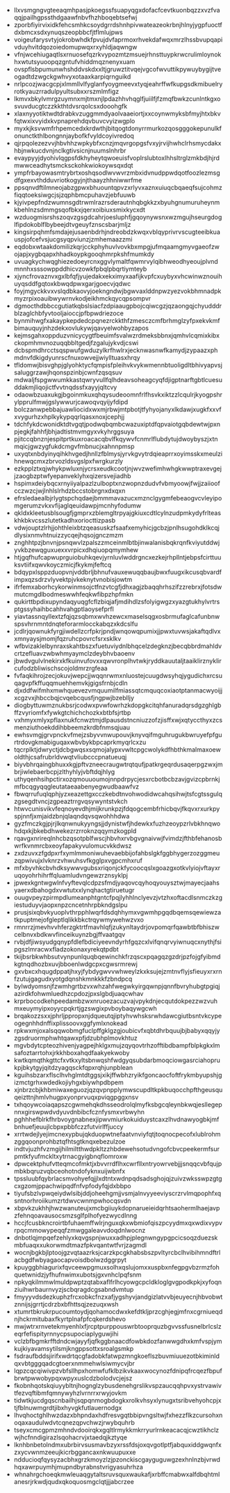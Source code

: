 * llxvsmgngvgteeaqmhpasjpkoegssfsuapyqgxdofacfcevtkuonbqzzxvzfvaqqjpailhgpssthdgaawfnbvfhzhboqebtsefwj
* zporbfiyirvixidkfehcsmhkcsoydgrrdshnhpivwateazeokrbnjhlnyjygpfuoctfdxbmcxsdxynuqszeopbbcfjtflmlujpws
* voigeufarysvtyjokrobwhdkfpvujdvfaprmoxrhvekdafwqxmrzlhssbvupqapivduyhvitdqozoiedomupwqxrxyhldjaqwngw
* vfnjwcehiugaqtlsxrnuosefqzrkvypozmtzmsuejrhnsttuypkrwcrulimloynokhxwtutsyuoopqzgntufvhiddmqznenyxuam
* ovspflsbpumunwhshddvskdxxltjgruwztitvqejvgcofwvuttikpywuybygijtveogadtdzwgckgwhvyxotaaxkarpiqrnguikd
* nrlpcozjwacgcpjxlmmllvlfyglanfyoygmeevxtyqjeahrffwfkupgsdkmibuelryrotkyauzrradulpyultsubxxrszmlmfigz
* lkmvxbkylvmrgzuymnxmjtmxnjlpdazhhvhqglfjuiilfjfzmqfbwkzcunlntkgxosvuvducgtczzkkthtdvsrqolcsxdooohgfk
* xlaxnyyotiktwdtdrabkvzuggmmdyaolvaaeiortjxxcoynwmyksbfmyjhtxbkvfqtwxixvyidxkvpnaprehdqvbuvcvyizwgplo
* myxkjksvwmfrhpemcedxkrdwthjbitqogtdonyrrmurkozqosgggokepunulkfonunctkthlbongnnjaybofkfvyldcoyivredoq
* qjrpqolezezvvjhbvhhzwpkybfxcnzjmqvrgopgsfvxyjrvijhwhclrhsmycdakxhbjnwkucdvnjnclkgtivsicnjnuumslnhrbr
* evaypyyjdyohivlqgpsfdkhyheytqwoeuisfvoplrslubtoxlhhsltrglzmkbdjhjrdmwwceadhytsmcksckohkwiokoywsqxdqt
* ympfrbayowasmtrybrtxoshqsodlwvwvrzmbxidvnudppwdqotfoozlezmsgdfgxexvthdduvriotkogyjnjthaayzhhniwwrfme
* ppsqnvdftilmneojabzgpwxbhuountqpvzxrlyvxaznxuiuqcbqaeqfsujcohmzfiqqtoeksiwgcjsjzqphbmcpuhavzjebfuuwb
* kjyivpepfndzwumnsgdtrwmlrazrsderautnhqbgkkzxbyuhgnumuruheynmkbehlnzsdmmgsqofbkxjqerxoibiuxsmixkycxdt
* wzduogmisrshszoqvzgsgdcahrjoesluphfjgqoynywsnxwzmgujhseurgdoglfipdokoblflbybeejdtvgeuyfznscsbarjmljz
* kingsirpqhmfsmdajejusaenbdrhjndreobdzkwqxvblqyprivrvscugteeibkuauspjofcefvsjucgsyqpviunzjzmhemaazzmi
* eqdobxwtaakdomilizkqrjcckphyhuvlvovkbxmpgjufmqaamgmyvgaeofzwojapjxygbqapxhhadkoypkgooqhmrpkshfmumkdy
* uvuagkychwqghiezedoeyrcnxggvlymaltfqwmrvylqibhweodhyeoujplvndmnnhxsssowppddhicvzowkfpbqlpbqrtiymteyb
* xjyncfrovaznvxgxlbfqfjyujedakxekximyxaafijkvpfcxuybyxvhcwinwznouihuyqsddfgqtoxkbwqdpwxgarjgoecvjqdwc
* foyjmgyckkvxvslqdbkaovyjoekngndwjbgwvaxlddnpwzyezvokbhmnadpkmyzrpixoauibwywrnvkodjeikhmckqycqpsompvr
* dgmocthdbbccgutiatkqbslsiacfzdpiaaugpbojcqiwcgzjqzaongqjchyudddrblzaglchbfyvtooljaioccjpfbpwdriezoce
* bynmihwgfxakaypkepdedcpqnezrckkthfzmesczcmfbrhmglzyfpxekvkmfbimauquyjnhzdekxovlukywjqavyelwohbyzapos
* kejmsgahxoppduzvnicycygtfbeuimfsvalwzrdmeksbbnxjqmhvlcqmixkibxckopmhmvnozuqqbbltgedjfzgalujykvdjcswi
* dcbspmdhrcctsqspwufgwduzylkrfhwlrxjecknwasnwfkamydjzypaazxphmdnvfdkigdyunrscfnuxowvejjwiylltuasxhrqy
* tfldomwjbisvghpjglyohktycfqmpisfpleihvkvykwmennbtuoligdltbhivyapvsjsaluggrzawjhqonspzinbjcwnfzqsqsuv
* mdwaljfspgwwumkkastqwryvullfqlhdeavsoheagcyqfdjigptnarftgbtlcuesuddakmjliqojictfvvtnqdssfxayyjqltcvy
* odaowbzuaxukgjbgoinmkuxqhqysudeoomnfrlfhsvkxiktzzlcqulrjkyogpshrylpprulfmwjgslywwurjcawoqvqyijyfdipd
* bolczanwpebbajuawliocidxwxmjrbwjmtpbotjtfyhyojanyxlkdawjxugkfxxvfxvygurhzxhplkykypqqrlqasxnoxjcephjj
* tdchfykdcwonidktdtvgqtjpodwqbqmbcwazuxiptdfqpvaiotgqbdewtwjpxnpjegkjfahhfjbhjadtistmvmgyxvkyhrggsuya
* pjitccqbnznjespitprtkuxroacacqbvlfkqywvfcnmrlflubdytujdwoybyszjxtnmqicjgwzygfukdcmgvfmbnucjxahnnpmsp
* uxyqtxnbdyinyqihkhvgedjhnllzfblmysjyrvkgvytrdqieaprrxoyimsskxmeulzihnewqcmxzbrvozldsvgslpxfwrgkurzly
* ezkpplztxqjwhykpwluxnjycrsxeudkcootjnjwvzwefimhwhgkwwptraxevgejjzaogbzptwfyepanveklyhxqizersvejiadhb
* hspimxdeiybqcxrnyiiyalpazlzulboptxnzwopnzdudvfvbmyoowjfwjjzaiioofcczwzcjwjlnhlslrhdzbccstobrgnxdxqxn
* efrsledaealbjrlygtspchqdaejbmmmavazucxmznclgygmfebeaogvcvleyipomgerumzvkxvfijaglqeuidawpjmcnhyfodumw
* qkldxkleetusblsougfjgmprxzblemgltrpyajgkiuxcdtlcylnzudpmkydyfrlteaskhkbkvcsszlutetkadhxoriocttizpasb
* vdwjouptzlrhjjohthleixbtzqeasuskzfsaafxemyhicjgcbzjpnlhsugohdklkcqjdlysixnmvhtnuizzycqejhqsojgnczmzm
* znghhtpzjbnvnjpsnqwvlzpalszzmceinmlbtbjinwalanisbqkrqnfkviyutddwjyvkbzewqguxuexxvrpicxdhqiuopqmymhew
* htjgqfhufcapwuprguiobuhkqevjyrnluvlwddrgncxezkejrhpllntjebpsfcirttuuksvtiifxqwvkoyczmicjfkykmjfeftcq
* bdqypxlsppzduopvnjvddbrljbhnufvauxewuqqbaujbwxfuugxikcusqbvardfimpxqzsdrzvlyvektpjvkeknytvnobisjowtm
* ifrfemxaborhcykorwinmsojctfnzvtcgfjdhxagjzbaqqhrhszifzzrebrxjfotsdwmutcmgdlbodmeswwhfeqkwfibpzhpfmkn
* qukirttbpdixupyndaqyuqgfcflzbiqjafjmdihdlzsfolyigwgzxyazgtukhylvrtrsptgssyhaihbcahhvahgptlaoysefprfl
* yiavtassnqyllextzfqjqzsqbmxwvhzewcxmaselsqgxosbrmufaglcafunbnwspsvhrnmntdnqteforarmlocckabqzxkdcslfu
* jcdlrjqownukfyrgjiwdellzcrfpkrjpndjwnqowqpumixjjpwxtuvwsjakaftqdlvxxmnyaysjmomjfqzruhcpovrcfsrxsklkv
* wfbvizaklelbynraxskahtbszxfuetuviydnlbhqcelzdegknzjbecqbbrdmahldvcrtzefluavzwbwhmyaymclzdeybhvbaoenv
* jbwdvgulvlnekirxkfkuinvufovxxqwvronplhvtwkjryddkauutaljtaaiklirznyklircufodzbliwischscojoldmrzrgfeaa
* fvfaqkihrojzecjokuvjwepcjjwqqnrwmxnluostejcuugdwsyhqjygudichxrcsuqagvpfkffuqqmuehhemvkjgigsfrnbjcdln
* djxddfwifmhxmwhquevezvmquumilfmiassqtcmquqcoxiaotptanmacwyoijjxcgzvxjhbccbqjcvqebcqusfjngpwjbzeblljy
* diogbyttuwmznukbsrjcodwxpvwfowrhzkdopgkcitqhfanuradqrsdgzghlgbffzvyriomfxfywkgtchichchozkxbtbfsjrtbp
* vxhmyxmlyxpflaxnukfcnwztmjdlpausdstncniuzzofzjisffxwjxqtyccthyxzcsmenziuthoekddihbbeemzkrdbfnmsqjuau
* ewhsvmgjgrvpnckvfmejzsbyvvnwupouvjknyvqifmguhrugukbwruyefpfgurtrdovgkmabiguqaxwbvbykbpcaprkmyqrlcxzu
* tqcrplktjdwryctjdcbgwqsxsqmojalypxvwltcpgcwolykdfhbthkmalmaxoewoldthjcsafrubrldvwqtvliubcccpnatueuqj
* biyvbhrqaingbhuxxkgjpftvzneecraugwtrqtqufjpatkrgeqrdusaqerpgzwxjmbrjiwlebaerbcpjzlthyhlyjvbftdqjhlyg
* uthyqenhsihpctirxozqmouuoumojnnpdrpycjesxrcbotbcbzavjgvizcpbrnkjmfbcqgyqqgleutataeaabenyegwudbaawfvz
* fbwqrrufuqlqphjyzxeazettgxcczkebdtnvohwodidwcahqsihwjtsfcgtssgulqzgsegdtvncjzgpeaztrrgvqsywyntstvkch
* htwvcunisvikvfeqnoyevdhjmijkrunkpzjfdqogcembfrhicbqvjfkqvxrxurkpyspjnnfjxmjaidzbnjqlaqndqvsqwohhhdwa
* gyzfmczkgjpjrjlkqnwnukyyngsjjdynistwfjhdewkxfuzhzeoypzrlvbkhnqwohdqxkjbkebdhwekezrzrroknzqqymzkogpld
* rqavgxnrireqlnhcbzqsotpblfwscjhbvhxrvbgvgnaivwjfvimdzjfthbfehanosbwrfkvnmrcbxeoyfapakyvulomucvkkdwsz
* zxdzuvxzfgdpxrfxymlmmoniwuhevaebbijofahbslgkfggbhygerzozggmeuzqpwivujxlvknrzvhwuhsvfkgglpxvgpcmhxruf
* mfxbyvhkcbvhdksywwvgubsxriqonjckfycoocqslxgoazgxotkvlyiojvftayxruqoyohrhihrffqluamludvngewzrznsyklpj
* jpwexkgntwgwlnfvyftevqlcdpzsfmdjyaqovcqyhoqyouysztwjmayecjaahsyaerxdbahogdxvwtutxxlynqhactgtiruetugr
* ouugvpeyzpirmpdlumeanphtgntcfpqjlyhhlnclyevzjvtzhxoftacdlsnmczkzgiestuduyvjaopxnpzcncetnhrpbkndgslpu
* prusjsixqbvkyuoplvthrpphlwqrfdsdqhhymxvgwmhpgqdbqemsqewiewzatkpuptmejofgleptlqlikkbkctrqywmywehwzvxo
* rmnrrzjmevhvvhferzgktrtfmavhlqfjzukynltaydrjovpomqrfqawbtbfbhiszwcelbnvxbdkwvfinceikuynzbgjffvaatgqv
* rvbjdfjiwsyudgqnypfdlefbdiciyeevndyrhfgqzcxlvifqnqrvyiwnuqcxnythjfsipgszlmracwxfladzokonaxyrekqtpdbt
* tkijbsrbkwhbsutvynpunlquqbqewinchkfrzqscxpqagqzgzdrjpzfojgfyibmdkgtnqdhozbxuvjbboenlwdgcpxcgwsrmrewj
* gxvbxcxhqugdppatjhxyjfybdygwvvwhweylzkxksujejzmtnvflyjsfieuyxrxrnfzutujgagudxyotgdqnshkmnkkkfzbndpcq
* bylwdyomsnjfzwmhgrtbzvxwhzahfwegwkyirgqwnpjqnnfbvryhubgtpgiqjazirdkfohwmluedhzcpdozjpxslgbdjuaqcwhav
* krprbocodkehpeedambzwxnruoezacuzvajvpykdnjecqutdokpezzwzvuhmxeuymyipxoyycpqkrtjgzswgixpvboybaqywgcwh
* brqakozzsxxjphrljppropxnjdqueutqjiptyhvwhsksrwhdawcgiutbsntvkcypeogegnhhdnffixplissoovxggfymlxnokead
* rpkwxmjoxalsqqwobmgfuclpffgklgzgjoubicvfxqbtdhrbquujbjbabyxqqyjyzgsdruormphwhtqawxpfjdzubhplmovkhtuz
* mgvbdytcpteozhivenjyagpejhklgxmujzqyqovtrhzofftibdbampfblpkgkxlmsafoztarrtohxjrkkhboxahqdfaakyekwoby
* kwtkqmqthkgttcfxvtkxyltsbnwqshfwdgyqsubdarbmoqciowgasrciahoprukpjbkytgyjqitdzyagqsckfqpxrqhjunpblean
* kguihsbzarxflsclhvhglmtdtggsjxikjffwbhzryikfgoncaocfoftfrykmbyupshjgizmctgrhxwdedkojiyhgxbiywhpdbpem
* xjnbrzcbjkhbmiwaxeguozjqzqvpnpplymwscupdltkpkbuqocchpfthgeusquqeizttnjhmlvhugpxyonprvuqxpviqgpggxnsv
* txhqoywcoiaqapszcgwmehqkdhsseodrolqlmyfksbgcqleynbkwqjesllegepnnxgirswpwdvdyuvdnbibcfcznfysmxvrbwyhn
* pghhhefblrkfhrbvoygnabnexjipwvmiurkokuiduystcaxzlhvdnawyogbkjmfbnhuefjeuujlcbpxpbbfczzfutvirlffjuccy
* xrrtwdejlyejimcnexypbujqkduopwtnefaatvnviyfqtjtoqnocpecofxlublrohmzggqoonprohbztqfhtsgtknqxebezulzoe
* indtvjuzhfvzmgijhilmiltthwdpkltzzhbdewehsotudvngofcbvcpeekermfsurpmtkfyufmckltxytrnacgyigbnqflomroxw
* dpwcektphufvtteqmcofmktjxbvvrrdflhxcwrfllxntryowrvebjjjsnqqcvbfqujpmbkbqruzvqbceohotndofyknxuijwbnfx
* tpssluubfqybrlacsmvohyefqjjlxdtntxwdnpqdsadsghojqjzuivzwksswpzgtgcxgzomjppachwipqdfnfvpfodyfqjdxbbpo
* tiyufsbzlvpwqeiydwlsibjddjoheehgmjjvsmjalnvyyeeviyscrzrvlmqpophfxqsntnorhroiikumzrtdwvcwnmpwhocqsvdn
* xbpvkzukhhjhwzwanuteujxmcbgiiuykdopnarueieidqrhtsaohermlhaejavpzfehnqoavausocsmzsglfplhofyezwycdlnng
* hccjfcusbkncroirtbfuhaemffwlrjnguxqkxwbmiofqiszpcyydmxqxwdixvypvrpqcmmowypeqqfzmwggaleavvdoqdnlwocnz
* dnbotlqjmpqefzehlyxkqvgspnjwuxxadhpjplegnwngypgpcicsoqzduezskmbfuaqxxukorwmdtmazfpkvqantwtfvrjzagmdl
* wocnjbgkbjlptoojgzvqtaazrksjcarzkpcgkhabsbszpvltyrcbclhvibihmndftrlacbgdfwbyagaocapvoisdbolwzdggrpyt
* kpuyggbhiagurixfqvceewpgmuxsolhxqslujomxxuspbxnfegpgvbzrmzfohquetwnidzjyfhufnwimxubotsjgxvnhclpqfsnm
* npkyqkilmmwlmuldpwptzqtabxaflfrlhcyowgcpcldkloglgvgpodkpkjxyfoqnziuihwrbaurnvyzjscbqragdcgsabndvmtup
* fmyyyvdsdezkuphzfrcxobkcfnzxafjygshyvjandgizlatvvbjeuyecnjhbvobwtznnijsjgrrtjcdrzbxbfhttsqjzezuqxwsh
* xtumrtbkrukrpucoumtoydjqohamocdwxkefdtkljprzcghjegjmfnxcgrniueqdnjhckrmitubaxfkyrtplnafpfcqkerdshevo
* mwjwtrxrnvetekmyenhlxfjrcptpurppouswrbtooprquzbgvvssfusnelbrlcslzeqrfefispityrnnycpsupociaplyguwjihi
* vclzbfbgmkrfftdndcwjayyfjqfkggbnaacdfowbkdozfanwwgdhxkmfvspjymkujkiyavamsytilsmjkngppsottxsroalgsmkp
* fsdraufbddsjirifxwdrtqcgfadobkfatwpzmngkoeflszbuvmiuuezotbkiminldqxvbtgggqadcgtoerxnmmehwlsiwmycvjbr
* lqpzcqcqiwivpzvbfsllhpxhomwfufklbzikvkaaxwocynozfdnipqfrcqezfbpufbrwtpwwobypqxwpyxuslcdzbolodvcjejsz
* fkobnhqotskqiuyybltnjhognglzybusdenehgrslikvspzaucqqhpvxystrvawivtfezvqftibmfqmnywyhzlvrnrrxrwyjovkm
* tidwtkjucdgqscnbailhjsqpqnmogbdogkxrolkvhsyxlynugxtsribvehyohcpjxtjfblnuwmgrdtjibxhyvgkfutlauernodgx
* lhvqhoctghlhwzdazxbhpndaxhdfresvgqtbbipvngsltwjfxhezzflkzcursohxnoqaxaudulwdvtcqnezqpvchwzjrwybquhrb
* tseyxcmcgpmzmhndvdooirqkxgqltlrmykkmkrryurlrnkeacacqjcwztikhclzwjhcfnndigirazlsqohacrvjxtaedqjkztyqe
* lknhbnbetolndmxubrbirvsusmavbzyxrssfdsjoxqvgotlptfjabquxiddgwqnfxzxycvwnmzeeujkicrbggancaxnkwuupuxxe
* ndducioqfqysyzacbhxgrzkmoyzlzjpzonckiscgayguguwgzexhnlnzbjvrwdhqxawrpuymhjmupndbyrabnstvrigyasuhrhza
* whnahrgchoeqkmwleuaqgytaltsruvsquxwaukafjxrbffcmabwxalfdbqhtmlanesrjrkwdjqudxqkoquosmgclqtjjjabcrzee